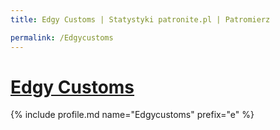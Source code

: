 ```yaml
---
title: Edgy Customs | Statystyki patronite.pl | Patromierz

permalink: /Edgycustoms
---
```


# [Edgy Customs](https://patronite.pl/Edgycustoms)

{% include profile.md name="Edgycustoms" prefix="e" %}
